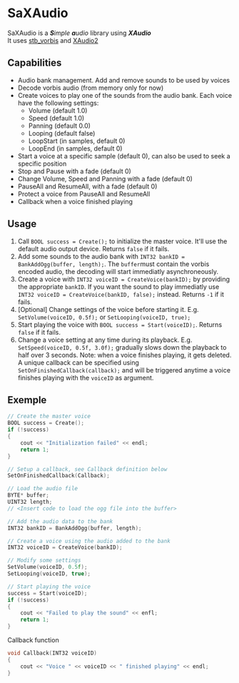 # SaXAudio
SaXAudio is a _**S**imple **a**udio_ library using _**XAudio**_\
It uses [stb_vorbis](https://github.com/nothings/stb/blob/master/stb_vorbis.c) and [XAudio2](https://learn.microsoft.com/en-us/windows/win32/xaudio2/)

## Capabilities
- Audio bank management. Add and remove sounds to be used by voices
- Decode vorbis audio (from memory only for now)
- Create voices to play one of the sounds from the audio bank. Each voice have the following settings:
  - Volume (default 1.0)
  - Speed (default 1.0)
  - Panning (default 0.0)
  - Looping (default false)
  - LoopStart (in samples, default 0)
  - LoopEnd (in samples, default 0)
- Start a voice at a specific sample (default 0), can also be used to seek a specific position
- Stop and Pause with a fade (default 0)
- Change Volume, Speed and Panning with a fade (default 0)
- PauseAll and ResumeAll, with a fade (default 0)
- Protect a voice from PauseAll and ResumeAll
- Callback when a voice finished playing

## Usage
1. Call `BOOL success = Create();` to initialize the master voice. It'll use the default audio output device. Returns `false` if it fails.
2. Add some sounds to the audio bank with `INT32 bankID = BankAddOgg(buffer, length);`. The `buffer`must contain the vorbis encoded audio, the decoding will start immediatly asynchroneously.
3. Create a voice with `INT32 voiceID = CreateVoice(bankID);` by providing the appropriate `bankID`. If you want the sound to play immediatly use `INT32 voiceID = CreateVoice(bankID, false);` instead. Returns `-1` if it fails.
4. [Optional] Change settings of the voice before starting it. E.g. `SetVolume(voiceID, 0.5f);` or `SetLooping(voiceID, true);`
5. Start playing the voice with `BOOL success = Start(voiceID);`. Returns `false` if it fails.
6. Change a voice setting at any time during its playback. E.g. `SetSpeed(voiceID, 0.5f, 3.0f);` gradually slows down the playback to half over 3 seconds.
Note: when a voice finishes playing, it gets deleted. A unique callback can be specified using `SetOnFinishedCallback(callback);` and will be triggered anytime a voice finishes playing with the `voiceID` as argument.

## Exemple
```c++
// Create the master voice
BOOL success = Create();
if (!success)
{
    cout << "Initialization failed" << endl;
    return 1;
}

// Setup a callback, see Callback definition below
SetOnFinishedCallback(Callback);

// Load the audio file
BYTE* buffer;
UINT32 length;
// <Insert code to load the ogg file into the buffer>

// Add the audio data to the bank
INT32 bankID = BankAddOgg(buffer, length);

// Create a voice using the audio added to the bank
INT32 voiceID = CreateVoice(bankID);

// Modify some settings 
SetVolume(voiceID, 0.5f);
SetLooping(voiceID, true);

// Start playing the voice
success = Start(voiceID);
if (!success)
{
    cout << "Failed to play the sound" << enfl;
    return 1;
}

```
Callback function
```c++
void Callback(INT32 voiceID)
{
    cout << "Voice " << voiceID << " finished playing" << endl;
}
```

